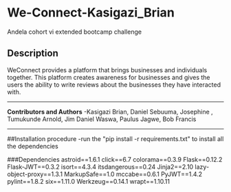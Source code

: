 # We-Connect-Kasigazi_Brian
Andela cohort vi extended bootcamp challenge

## Description
WeConnect provides a platform that brings businesses and individuals together.
This platform creates awareness for businesses and gives the users the ability
to write reviews about the businesses they have interacted with.

---
**Contributors and Authors**
 -Kasigazi Brian, Daniel Sebuuma, Josephine , Tumukunde Arnold, Jim Daniel Waswa, Paulus Jagwe, Bob Francis

---
##Installation procedure
-run the "pip install -r requirements.txt" to install all the dependencies

###Dependencies
astroid==1.6.1
click==6.7
colorama==0.3.9
Flask==0.12.2
Flask-JWT==0.3.2
isort==4.3.4
itsdangerous==0.24
Jinja2==2.10
lazy-object-proxy==1.3.1
MarkupSafe==1.0
mccabe==0.6.1
PyJWT==1.4.2
pylint==1.8.2
six==1.11.0
Werkzeug==0.14.1
wrapt==1.10.11
